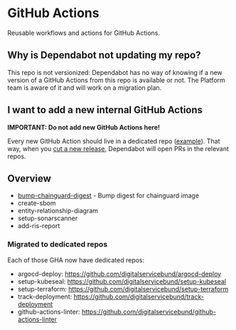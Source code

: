 # GitHub Actions

Reusable workflows and actions for GitHub Actions.

## Why is Dependabot not updating my repo?

This repo is not versionized: Dependabot has no way of knowing if a new version of a GitHub Actions from this repo is available or not. The Platform team is aware of it and will work on a migration plan.

## I want to add a new internal GitHub Actions

**IMPORTANT: Do not add new GitHub Actions here!**

Every new GitHub Action should live in a dedicated repo ([example](https://github.com/digitalservicebund/notify-on-failure-gha)). That way, when you [cut a new release](https://docs.github.com/en/repositories/releasing-projects-on-github/managing-releases-in-a-repository), Dependabot will open PRs in the relevant repos.

## Overview

- [bump-chainguard-digest](./bump-chainguard-digest) - Bump digest for chainguard image
- create-sbom
- entity-relationship-diagram
- setup-sonarscanner
- add-ris-report

### Migrated to dedicated repos

Each of those GHA now have dedicated repos:

- argocd-deploy: https://github.com/digitalservicebund/argocd-deploy
- setup-kubeseal: https://github.com/digitalservicebund/setup-kubeseal
- setup-terraform: https://github.com/digitalservicebund/setup-terraform
- track-deployment: https://github.com/digitalservicebund/track-deployment
- github-actions-linter: https://github.com/digitalservicebund/github-actions-linter
